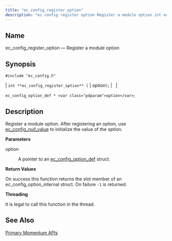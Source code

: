 ```yaml
---
title: "ec_config_register_option"
description: "ec config register option Register a module option int ec config register option option ec config option def option Register a module option After registering an option use ec config null value to initialize the value of the option option A pointer to an ec config option def struct On..."
---
```


<a name="apis.ec_config_register_option"></a> 
## Name

ec_config_register_option — Register a module option

## Synopsis

`#include "ec_config.h"`

| `int **ec_config_register_option** (` | <var class="pdparam">option</var>`)`; |   |

`ec_config_option_def * <var class="pdparam">option</var>`;<a name="idp57743328"></a> 
## Description

Register a module option. After registering an option, use [ec_config_null_value](/momentum/3/3-api/apis-ec-config-null-value) to initialize the value of the option.

**<a name="idp57745344"></a> Parameters**

<dl class="variablelist">

<dt>option</dt>

<dd>

A pointer to an [ec_config_option_def](/momentum/3/3-api/structs-ec-config-option-def) struct.

</dd>

</dl>

**<a name="idp57748832"></a> Return Values**

On success this function returns the slot member of an ec_config_option_internal struct. On failure `-1` is returned.

**<a name="idp57750288"></a> Threading**

It is legal to call this function in the thread.

<a name="idp57751984"></a> 
## See Also

[Primary Momentum APIs](/momentum/3/3-api/arch-primary-apis)